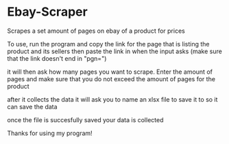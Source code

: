 # Ebay-Scraper
Scrapes a set amount of pages on ebay of a product for prices

To use, run the program and copy the link for the page that is listing the product and its sellers
then paste the link in when the input asks (make sure that the link doesn't end in "pgn=")

it will then ask how many pages you want to scrape. Enter the amount of pages and make sure that you do not exceed the amount of pages for the product

after it collects the data it will ask you to name an xlsx file to save it to so it can save the data

once the file is succesfully saved your data is collected

Thanks for using my program!
